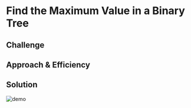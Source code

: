 # Find the Maximum Value in a Binary Tree
<!-- Short summary or background information -->

## Challenge
<!-- Description of the challenge -->

## Approach & Efficiency
<!-- What approach did you take? Why? What is the Big O space/time for this approach? -->

## Solution
![demo](https://slack-imgs.com/?c=1&url=https%3A%2F%2Flh3.googleusercontent.com%2FmZaN6zfbFklZF5-tob4zZYx3ycUxebuEVhTKhi1cquPThUAMFJPImJD1BBU39zlWE2gNFZUpmpy8TFQVVEtL-mHzNr5jGKgKbOt6Wb1lBQvjArI4lp0KXCRIfSBtZbnK8LYkWJdCFQ)
